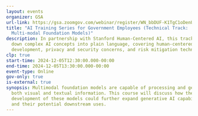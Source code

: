 ```yaml
---
layout: events
organizer: GSA
url-link: https://gsa.zoomgov.com/webinar/register/WN_bbDUF-K1TgC1oDenUSN08A#/registration
title: "AI Training Series for Government Employees (Technical Track:
  Multi-modal Foundation Models)"
description: In partnership with Stanford Human-Centered AI, this track breaks
  down complex AI concepts into plain language, covering human-centered AI
  development, privacy and security concerns, and risk mitigation techniques.
clp: true
start-time: 2024-12-05T12:30:00.000-00:00
end-time: 2024-12-05T13:30:00.000-00:00
event-type: Online
gov-only: true
is-external: true
synopsis: Multimodal foundation models are capable of processing and generating
  both visual and textual information. This course will discuss how the
  development of these models could further expand generative AI capabilities
  and their potential downstream uses.
---
```

